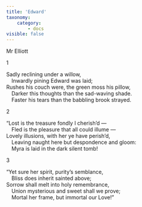 ```yaml
---
title: 'Edward'
taxonomy:
    category:
        - docs
visible: false
---
```


<div class="author">Mr Elliott</div>

1

Sadly reclining under a willow,  
&emsp;Inwardly pining Edward was laid;  
Rushes his couch were, the green moss his pillow,  
&emsp;Darker this thoughts than the sad-waving shade.  
&emsp;Faster his tears than the babbling brook strayed.

2

“Lost is the treasure fondly I cherish’d —  
&emsp;Fled is the pleasure that all could illume —  
Lovely illusions, with her ye have perish’d,  
&emsp;Leaving naught here but despondence and gloom:  
&emsp;Myra is laid in the dark silent tomb!

3

“Yet sure her spirit, purity’s semblance,  
&emsp;Bliss does inherit sainted above;  
Sorrow shall melt into holy remembrance,  
&emsp;Union mysterious and sweet shall we prove;  
&emsp;Mortal her frame, but immortal our Love!”